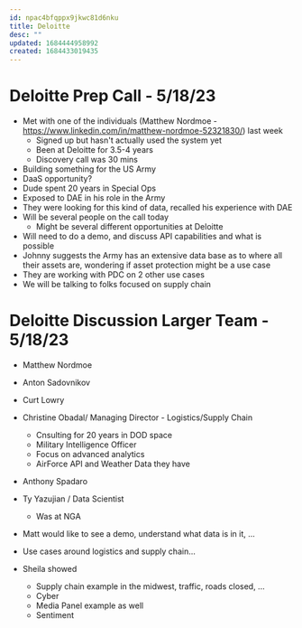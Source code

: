 ```yaml
---
id: npac4bfqppx9jkwc81d6nku
title: Deloitte
desc: ""
updated: 1684444958992
created: 1684433019435
---
```


# Deloitte Prep Call - 5/18/23

- Met with one of the individuals (Matthew Nordmoe - https://www.linkedin.com/in/matthew-nordmoe-52321830/) last week
  - Signed up but hasn't actually used the system yet
  - Been at Deloitte for 3.5-4 years
  - Discovery call was 30 mins
- Building something for the US Army
- DaaS opportunity?
- Dude spent 20 years in Special Ops
- Exposed to DAE in his role in the Army
- They were looking for this kind of data, recalled his experience with DAE
- Will be several people on the call today
  - Might be several different opportunities at Deloitte
- Will need to do a demo, and discuss API capabilities and what is possible
- Johnny suggests the Army has an extensive data base as to where all their assets are, wondering if asset protection might be a use case
- They are working with PDC on 2 other use cases
- We will be talking to folks focused on supply chain

# Deloitte Discussion Larger Team - 5/18/23

- Matthew Nordmoe
- Anton Sadovnikov
- Curt Lowry
- Christine Obadal/ Managing Director - Logistics/Supply Chain
  - Cnsulting for 20 years in DOD space
  - Military Intelligence Officer
  - Focus on advanced analytics
  - AirForce API and Weather Data they have
- Anthony Spadaro
- Ty Yazujian / Data Scientist

  - Was at NGA

- Matt would like to see a demo, understand what data is in it, ...
- Use cases around logistics and supply chain...
- Sheila showed
  - Supply chain example in the midwest, traffic, roads closed, ...
  - Cyber
  - Media Panel example as well
  - Sentiment

